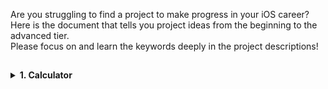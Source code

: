Are you struggling to find a project to make progress in your iOS career? Here is the document that tells you project ideas from the beginning to the advanced tier.  
Please focus on and learn the keywords deeply in the project descriptions!

##
<details>
<summary><b>1. Calculator</b></summary>
<p>
  
Build a simple single-page calculator.  
It should have numbers from 0 to 9, plus, minus, divide, and multiply buttons with their actions.  
Also, a label to show the result of the process.
  
**Goals**
- Getting familiar with communication between the controller and its view
- Aligning UI components regularly
- Understanding the logic mechanism in the controller
- Making a meaningful, tidy folder structure
  
**Architecture**  
Use the pure MVC which is the simplest architecture in iOS development. No need for a view model.
  
**Language / Framework**  
Swift with UIKit. No need to use SwiftUI for now.
  
**Responsive Design**  
Use only one storyboard. Make all design processes in a single storyboard. No need to create separated storyboards or xib files.  
Fill the buttons on the screen by using horizontal and vertical stack views.  
Use constraints to make a dynamic sized stack view.
You are free to align the buttons as you wish.
  
**Keywords**
- MVC
- Storyboard
- Auto Layout
- StackView
  
</p>
</details> 
